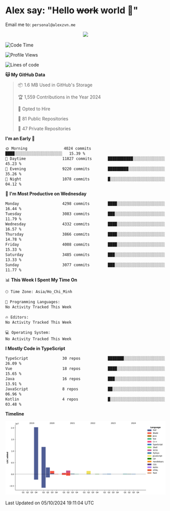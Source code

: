 # Alex say: "Hello ~~work~~ world 🐾"
Email me to: `personal@alexzvn.me`


<p align=center>
  <a href="https://skillicons.dev">
    <img src="https://skillicons.dev/icons?i=ts,js,php,nodejs,bun,vue,nuxt,react,svelte,tauri,laravel,rust,mongodb,docker,electron,redis,rabbitmq,tailwind,git,cloudflare,elysia,mysql,nginx,rollupjs,sentry,ubuntu,yarn,html,css,vite" />
  </a>
</p>

<!--START_SECTION:waka-->
![Code Time](http://img.shields.io/badge/Code%20Time-1%2C066%20hrs%2055%20mins-blue)

![Profile Views](http://img.shields.io/badge/Profile%20Views-1-blue)

![Lines of code](https://img.shields.io/badge/From%20Hello%20World%20I%27ve%20Written-40.6%20million%20lines%20of%20code-blue)

**🐱 My GitHub Data** 

> 📦 1.6 MB Used in GitHub's Storage 
 > 
> 🏆 1,559 Contributions in the Year 2024
 > 
> 💼 Opted to Hire
 > 
> 📜 81 Public Repositories 
 > 
> 🔑 47 Private Repositories 
 > 
**I'm an Early 🐤** 

```text
🌞 Morning                4024 commits        ████░░░░░░░░░░░░░░░░░░░░░   15.39 % 
🌆 Daytime                11827 commits       ███████████░░░░░░░░░░░░░░   45.23 % 
🌃 Evening                9220 commits        █████████░░░░░░░░░░░░░░░░   35.26 % 
🌙 Night                  1078 commits        █░░░░░░░░░░░░░░░░░░░░░░░░   04.12 % 
```
📅 **I'm Most Productive on Wednesday** 

```text
Monday                   4298 commits        ████░░░░░░░░░░░░░░░░░░░░░   16.44 % 
Tuesday                  3083 commits        ███░░░░░░░░░░░░░░░░░░░░░░   11.79 % 
Wednesday                4332 commits        ████░░░░░░░░░░░░░░░░░░░░░   16.57 % 
Thursday                 3866 commits        ████░░░░░░░░░░░░░░░░░░░░░   14.78 % 
Friday                   4008 commits        ████░░░░░░░░░░░░░░░░░░░░░   15.33 % 
Saturday                 3485 commits        ███░░░░░░░░░░░░░░░░░░░░░░   13.33 % 
Sunday                   3077 commits        ███░░░░░░░░░░░░░░░░░░░░░░   11.77 % 
```


📊 **This Week I Spent My Time On** 

```text
🕑︎ Time Zone: Asia/Ho_Chi_Minh

💬 Programming Languages: 
No Activity Tracked This Week

🔥 Editors: 
No Activity Tracked This Week

💻 Operating System: 
No Activity Tracked This Week
```

**I Mostly Code in TypeScript** 

```text
TypeScript               30 repos            ███████░░░░░░░░░░░░░░░░░░   26.09 % 
Vue                      18 repos            ████░░░░░░░░░░░░░░░░░░░░░   15.65 % 
Java                     16 repos            ███░░░░░░░░░░░░░░░░░░░░░░   13.91 % 
JavaScript               8 repos             ██░░░░░░░░░░░░░░░░░░░░░░░   06.96 % 
Kotlin                   4 repos             █░░░░░░░░░░░░░░░░░░░░░░░░   03.48 % 
```



**Timeline**

![Lines of Code chart](https://raw.githubusercontent.com/alexzvn/alexzvn/main/assets/bar_graph.png)


 Last Updated on 05/10/2024 19:11:04 UTC
<!--END_SECTION:waka-->
